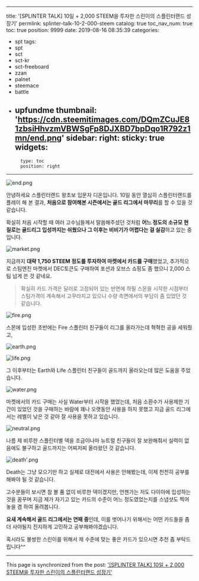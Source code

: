 
---
title: '[SPLINTER TALK] 10일 + 2,000 STEEM을 투자한 스린이의 스플린터랜드 성장기'
permlink: splinter-talk-10-2-000-steem
catalog: true
toc_nav_num: true
toc: true
position: 9999
date: 2019-08-16 08:35:39
categories:
- spt
tags:
- spt
- sct
- sct-kr
- sct-freeboard
- zzan
- palnet
- steemace
- battle
- upfundme
thumbnail: 'https://cdn.steemitimages.com/DQmZCuJE81zbsiHhvzmVBWSgFp8DJXBD7bpDqo1R792z1mn/end.png'
sidebar:
    right:
        sticky: true
widgets:
    -
        type: toc
        position: right
---


![end.png](https://cdn.steemitimages.com/DQmZCuJE81zbsiHhvzmVBWSgFp8DJXBD7bpDqo1R792z1mn/end.png)

안녕하세요 스플린터랜드 왕초보 입문자 디온입니다. 10일 동안 열심히 스플린터랜드를 플레이 해 본 결과, **처음으로 참여해본 시즌에서는 골드 리그에서 마무리**를 할 수 있을 것 같습니다. 

확실히 처음 시작할 때 여러 고수님들께서 말씀해주셨던 것처럼 **어느 정도의 소규모 현질로는 골드리그 입성까지는 쉬웠으나 그 이후는 비비기가 어렵다는 걸 실감**하고 있는 중입니다.

![market.png](https://cdn.steemitimages.com/DQmaKH6PYRSemr6CGKfk3WsdrQav7FVYVDcoHi6aeMhQfBf/market.png)

지금까지 **대략 1,750 STEEM 정도를 투자하여 마켓에서 카드를 구매**했었고, 추가적으로 스팀엔진 마켓에서 DEC토큰도 구매하여 포션과 오브스 쇼핑도 좀 했으니 2,000 스팀 넘게 쓴 것 같네요.

> 확실히 카드 가격은 달러로 고정되어 있는 반면에 하필 스몬을 시작한 시점부터 스팀가격이 계속해서 고꾸라지고 있으니 수량 측면에서의 부담이 좀 있었던 것 같습니다.

![fire.png](https://cdn.steemitimages.com/DQmQWw5TdxKifuDfcw5YyWqQaJSEr2NkaRSVSd2r72j6BM4/fire.png)

스몬에 입성한 초반에는 Fire 스플린터 친구들이 리그를 올라가는데 혁혁한 공을 세워줬고,

![earth.png](https://cdn.steemitimages.com/DQmUJ3ifVCfYqCJE9fZAuq9S39tdQDJ5jQ28YvbQifcYiMX/earth.png)

![life.png](https://cdn.steemitimages.com/DQmX1LhEZTMKPZiqhXUyfsZwgeUuYphX24PcCM1nuEKuBUx/life.png)

그 이후부터는 Earth와 Life 스플린터 친구들이 골드까지 올라오는데 많은 도움을 주었습니다.

![water.png](https://cdn.steemitimages.com/DQmNUhqGNXPAGmw7gCc6NLaMCb9XvME1pmHz4vGyNYvBqzN/water.png)

마켓에서의 카드 구매는 사실 Water부터 시작을 했었는데, 처음 소환수가 사용제한 기간이 있었던 것을 구매하는 바람에 꽤나 오랫동안 사용을 하지 못했고 지금 골드 리그에서는 레벨이 낮은 것 같아 잘 사용을 못하고 있습니다. 

![neutral.png](https://cdn.steemitimages.com/DQmaQDTjH5JdM9TneqWXYZU9ZUAoRbfhRDo1KTbKzgefcnn/neutral.png)

나름 제 비루한 스플린터별 덱을 조금이나마 뉴트럴 친구들이 잘 보완해줘서 실력이 없음에도 불구하고 골드까지는 어찌저찌 올라왔던 것 같습니다.

![death'.png](https://cdn.steemitimages.com/DQmdrxYmtwzfnYobew24NHDFjSnwhAxs6XjdKNLcx56J2TS/death'.png)

Death는 그냥 모으기만 하고 실제로 대전에서 사용은 안해봤는데, 이제 천천히 공부를 해봐야 될 것 같습니다.

고수분들이 보시면 참 볼 품 없이 비루한 덱이겠지만, 언젠가는 저도 다이아에 입성하는 것을 꿈꾸며 지금 제가 자기고 있는 카드의 수준이 어느 정도였었는지를 스냅샷도 찍어놓을 겸 하여 올려봅니다.

**요새 계속해서 골드 리그에서는 연패 중**인데, 이를 벗어나기 위해서는 어떤 카드들을 좀 더 사야될지 진지하게 고민하고 공부해봐야겠습니다.

혹시라도 불쌍한 스린이를 위해서 제 수준에 맞는 좋은 카드가 있으시면 추천 좀 부탁드립니다^^

- - -

This page is synchronized from the post: ['[SPLINTER TALK] 10일 + 2,000 STEEM을 투자한 스린이의 스플린터랜드 성장기'](https://steemit.com/@donekim/splinter-talk-10-2-000-steem)
